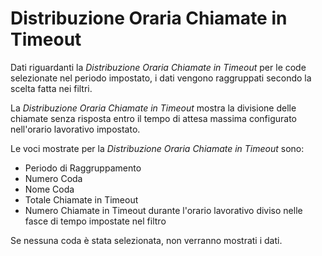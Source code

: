 # Distribuzione Oraria Chiamate in Timeout

Dati riguardanti la *Distribuzione Oraria Chiamate in Timeout* per 
le code selezionate nel periodo impostato, i dati vengono 
raggruppati secondo la scelta fatta nei filtri.

La *Distribuzione Oraria Chiamate in Timeout* mostra la divisione 
delle chiamate senza risposta entro il tempo di attesa massima 
configurato nell'orario lavorativo impostato.

Le voci mostrate per la *Distribuzione Oraria Chiamate in Timeout* 
sono:

- Periodo di Raggruppamento
- Numero Coda
- Nome Coda
- Totale Chiamate in Timeout
- Numero Chiamate in Timeout durante l'orario lavorativo diviso nelle
fasce di tempo impostate nel filtro

Se nessuna coda è stata selezionata, non verranno mostrati i dati.
